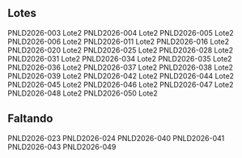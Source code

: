 Lotes
-----

PNLD2026-003	Lote2
PNLD2026-004	Lote2
PNLD2026-005	Lote2
PNLD2026-006	Lote2
PNLD2026-011	Lote2
PNLD2026-016	Lote2
PNLD2026-020	Lote2
PNLD2026-025	Lote2
PNLD2026-028	Lote2
PNLD2026-031	Lote2
PNLD2026-034	Lote2
PNLD2026-035	Lote2
PNLD2026-036	Lote2
PNLD2026-037	Lote2
PNLD2026-038	Lote2
PNLD2026-039	Lote2
PNLD2026-042	Lote2
PNLD2026-044	Lote2
PNLD2026-045	Lote2
PNLD2026-046	Lote2
PNLD2026-047	Lote2
PNLD2026-048	Lote2
PNLD2026-050	Lote2

Faltando 
--------

PNLD2026-023
PNLD2026-024
PNLD2026-040
PNLD2026-041
PNLD2026-043
PNLD2026-049

